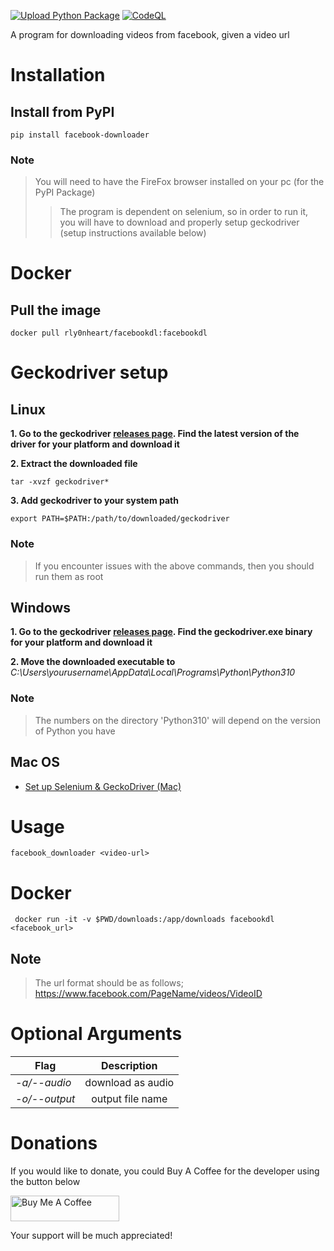 [![Upload Python Package](https://github.com/rly0nheart/facebook-downloader/actions/workflows/python-publish.yml/badge.svg)](https://github.com/rly0nheart/facebook-downloader/actions/workflows/python-publish.yml)
[![CodeQL](https://github.com/rly0nheart/facebook-downloader/actions/workflows/codeql.yml/badge.svg)](https://github.com/rly0nheart/facebook-downloader/actions/workflows/codeql.yml)

A program for downloading videos from facebook, given a video url

# Installation
## Install from PyPI
```
pip install facebook-downloader
```

### Note
> You will need to have the FireFox browser installed on your pc (for the PyPI Package)
>> The program is dependent on selenium, so in order to run it, you will have to download and properly setup geckodriver (setup instructions available below)

# Docker
## Pull the image
```
docker pull rly0nheart/facebookdl:facebookdl
```
# Geckodriver setup
## Linux
**1. Go to the geckodriver [releases page](https://github.com/mozilla/geckodriver/releases/). Find the latest version of the driver for your platform and download it**

**2. Extract the downloaded file**
```
tar -xvzf geckodriver*
```
**3. Add geckodriver to your system path**
```
export PATH=$PATH:/path/to/downloaded/geckodriver
```

### Note
> If you encounter issues with the above commands, then you should run them as root


## Windows
**1. Go to the geckodriver [releases page](https://github.com/mozilla/geckodriver/releases/). Find the geckodriver.exe binary for your platform and download it**

**2. Move the downloaded executable to** *C:\Users\yourusername\AppData\Local\Programs\Python\Python310*

### Note
> The numbers on the directory 'Python310' will depend on the version of Python you have

## Mac OS
* [Set up Selenium & GeckoDriver (Mac)](https://medium.com/dropout-analytics/selenium-and-geckodriver-on-mac-b411dbfe61bc)


# Usage
```
facebook_downloader <video-url>
```

# Docker
```
 docker run -it -v $PWD/downloads:/app/downloads facebookdl <facebook_url>
```
## Note
> The url format should be as follows; https://www.facebook.com/PageName/videos/VideoID


# Optional Arguments
| Flag | Description |
|---------|:-----------:|
| *-a/--audio* | download as audio |
| *-o/--output* | output file name |

# Donations
If you would like to donate, you could Buy A Coffee for the developer using the button below

<a href="https://www.buymeacoffee.com/189381184" target="_blank"><img src="https://cdn.buymeacoffee.com/buttons/default-orange.png" alt="Buy Me A Coffee" height="41" width="174"></a>

Your support will be much appreciated!
